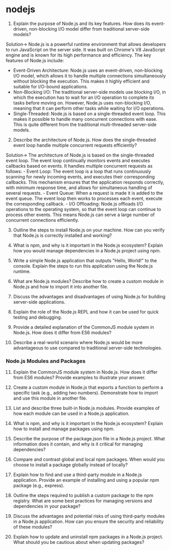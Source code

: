 # nodejs

1. Explain the purpose of Node.js and its key features. How does its event-driven, non-blocking I/O model differ from traditional server-side models?

Solution->
Node.js is a powerful runtime environment that allows developers to run JavaScript on the server side. It was built on Chrome's V8 JavaScript engine and is known for its high performance and efficiency.
The key features of Node.js include:

-   Event-Driven Architecture: Node.js uses an event-driven, non-blocking I/O model, which allows it to handle multiple connections simultaneously without blocking the execution. This makes it highly efficient and suitable for I/O-bound applications.
-   Non-Blocking I/O: The traditional server-side models use blocking I/O, in which the execution has to wait for an I/O operation to complete its tasks before moving on. However, Node.js uses non-blocking I/O, meaning that it can perform other tasks while waiting for I/O operations.
-   Single-Threaded: Node.js is based on a single-threaded event loop. This makes it possible to handle many concurrent connections with ease. This is quite different from the traditional multi-threaded server-side models.

2. Describe the architecture of Node.js. How does the single-threaded event loop handle multiple concurrent requests efficiently?

Solution->
The architecture of Node.js is based on the single-threaded event loop. The event loop continually monitors events and executes callbacks based on events. It handles multiple concurrent requests as follows: - Event Loop: The event loop is a loop that runs continuously scanning for newly incoming events, and executes their corresponding callbacks. This mechanism ensures that the application responds correctly, with minimum response time, and allows for simultaneous handling of several requests. - Event Queue: When a request is made it is added to the event queue. The event loop then works to processes each event, execute the corresponding callback. - I/O Offloading: Node.js offloads I/O operations to the operating system, so that the event loop can continue to process other events. This means Node.js can serve a large number of concurrent connections efficiently.

3. Outline the steps to install Node.js on your machine. How can you verify that Node.js is correctly installed and working?

4. What is npm, and why is it important in the Node.js ecosystem? Explain how you would manage dependencies in a Node.js project using npm.

5. Write a simple Node.js application that outputs "Hello, World!" to the console. Explain the steps to run this application using the Node.js runtime.

6. What are Node.js modules? Describe how to create a custom module in Node.js and how to import it into another file.

7. Discuss the advantages and disadvantages of using Node.js for building server-side applications.

8. Explain the role of the Node.js REPL and how it can be used for quick testing and debugging.

9. Provide a detailed explanation of the CommonJS module system in Node.js. How does it differ from ES6 modules?

10. Describe a real-world scenario where Node.js would be more advantageous to use compared to traditional server-side technologies.

### Node.js Modules and Packages

11. Explain the CommonJS module system in Node.js. How does it differ from ES6 modules? Provide examples to illustrate your answer.

12. Create a custom module in Node.js that exports a function to perform a specific task (e.g., adding two numbers). Demonstrate how to import and use this module in another file.

13. List and describe three built-in Node.js modules. Provide examples of how each module can be used in a Node.js application.

14. What is npm, and why is it important in the Node.js ecosystem? Explain how to install and manage packages using npm.

15. Describe the purpose of the package.json file in a Node.js project. What information does it contain, and why is it critical for managing dependencies?

16. Compare and contrast global and local npm packages. When would you choose to install a package globally instead of locally?

17. Explain how to find and use a third-party module in a Node.js application. Provide an example of installing and using a popular npm package (e.g., express).

18. Outline the steps required to publish a custom package to the npm registry. What are some best practices for managing versions and dependencies in your package?

19. Discuss the advantages and potential risks of using third-party modules in a Node.js application. How can you ensure the security and reliability of these modules?

20. Explain how to update and uninstall npm packages in a Node.js project. What should you be cautious about when updating packages?
